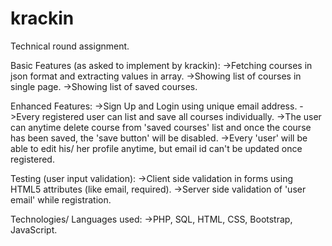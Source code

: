 # krackin
Technical round assignment.

Basic Features (as asked to implement by krackin): 
  ->Fetching courses in json format and extracting values in array.
  ->Showing list of courses in single page.
  ->Showing list of saved courses.


Enhanced Features: 
  ->Sign Up and Login using unique email address.
  ->Every registered user can list and save all courses individually.
  ->The user can anytime delete course from 'saved courses' list and once the course has been saved, the 'save button' will
    be disabled.
  ->Every 'user' will be able to edit his/ her profile anytime, but email id can't be updated once registered.
 
 
Testing (user input validation):
  ->Client side validation in forms using HTML5 attributes (like email, required).
  ->Server side validation of 'user email' while registration.
  
Technologies/ Languages used:
  ->PHP, SQL, HTML, CSS, Bootstrap, JavaScript.
